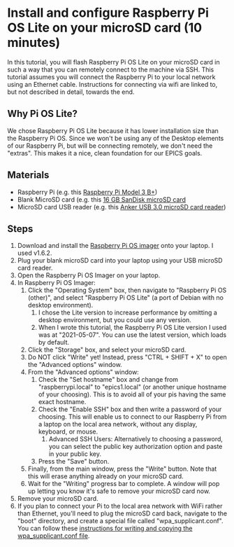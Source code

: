# Install and configure Raspberry Pi OS Lite on your microSD card (10 minutes)
In this tutorial, you will flash Raspberry Pi OS Lite on your microSD card in such a way that you can remotely connect to the machine via SSH. This tutorial assumes you will connect the Raspberry Pi to your local network using an Ethernet cable. Instructions for connecting via wifi are linked to, but not described in detail, towards the end.

## Why Pi OS Lite?
We chose Raspberry Pi OS Lite because it has lower installation size than the Raspberry Pi OS. Since we won't be using any of the Desktop elements of our Raspberry Pi, but will be connecting remotely, we don't need the "extras". This makes it a nice, clean foundation for our EPICS goals.

## Materials
* Raspberry Pi (e.g. this [Raspberry Pi Model 3 B+](https://www.raspberrypi.com/products/raspberry-pi-3-model-b-plus/))
* Blank MicroSD card (e.g. this [16 GB SanDisk microSD card](https://www.amazon.com/SanDisk-Ultra-SDSQUNS-016G-GN3MN-UHS-I-microSDHC/dp/B074B4P7KD/ref=sr_1_4?dchild=1&keywords=micro+sd+card+16gb&qid=1634232331&s=electronics&sr=1-4)
* MicroSD card USB reader (e.g. this [Anker USB 3.0 microSD card reader](https://www.raspberrypi.com/software/))

## Steps
1. Download and install the [Raspberry Pi OS imager](https://www.raspberrypi.com/software/) onto your laptop. I used v1.6.2.
1. Plug your blank microSD card into your laptop using your USB microSD card reader.
1. Open the Raspberry Pi OS Imager on your laptop.
1. In Raspberry Pi OS Imager:
    1. Click the "Operating System" box, then navigate to "Raspberry Pi OS (other)", and select "Raspberry Pi OS Lite" (a port of Debian with no desktop environment).
        1. I chose the Lite version to increase performance by omitting a desktop environment, but you could use any version.
        1. When I wrote this tutorial, the Raspberry Pi OS Lite version I used was at "2021-05-07". You can use the latest version, which loads by default.
    1. Click the "Storage" box, and select your microSD card.
    1. Do NOT click "Write" yet! Instead, press "CTRL + SHIFT + X" to open the "Advanced options" window.
    1. From the "Advanced options" window:
        1. Check the "Set hostname" box and change from "raspberrypi.local" to "epics1.local" (or another unique hostname of your choosing). This is to avoid all of your pis having the same exact hostname.
        1. Check the "Enable SSH" box and then write a password of your choosing. This will enable us to connect to our Raspberry Pi from a laptop on the local area network, without any display, keyboard, or mouse.
            1. Advanced SSH Users: Alternatively to choosing a password, you can select the public key authorization option and paste in your public key.
        1. Press the "Save" button.
    1. Finally, from the main window, press the "Write" button. Note that this will erase anything already on your microSD card.
    1. Wait for the "Writing" progress bar to complete. A window will pop up letting you know it's safe to remove your microSD card now.
1. Remove your microSD card.
1. If you plan to connect your Pi to the local area network with WiFi rather than Ethernet, you'll need to plug the microSD card back, navigate to the "boot" directory, and create a special file called "wpa_supplicant.conf". You can follow these [instructions for writing and copying the wpa_supplicant.conf file](https://linuxhint.com/rasperberry_pi_wifi_wpa_supplicant/).
